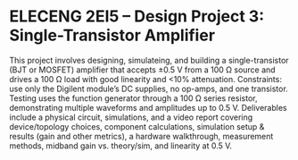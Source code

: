 # ELECENG 2EI5 – Design Project 3: Single-Transistor Amplifier

This project involves designing, simulateing, and building a single-transistor (BJT or MOSFET) amplifier that accepts ±0.5 V from a 100 Ω source and drives a 100 Ω load with good linearity and <10% attenuation. 
Constraints: use only the Digilent module’s DC supplies, no op-amps, and one transistor. 
Testing uses the function generator through a 100 Ω series resistor, demonstrating multiple waveforms and amplitudes up to 0.5 V. 
Deliverables include a physical circuit, simulations, and a video report covering device/topology choices, component calculations, simulation setup & results (gain and other metrics), a hardware walkthrough, measurement methods, midband gain vs. theory/sim, and linearity at 0.5 V.
